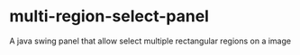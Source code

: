 # multi-region-select-panel
A java swing panel that allow select multiple rectangular regions on a image
